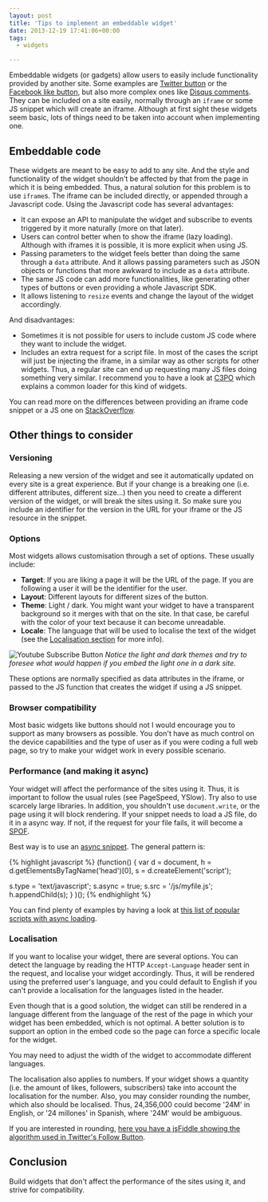 ```yaml
---
layout: post
title: 'Tips to implement an embeddable widget'
date: 2013-12-19 17:41:06+00:00
tags:
  - widgets

---
```


Embeddable widgets (or gadgets) allow users to easily include
functionality provided by another site. Some examples are [Twitter
button](https://about.twitter.com/resources/buttons) or the
[Facebook like button](https://developers.facebook.com/docs/plugins/like-button/),
but also more complex ones
like [Disqus comments](http://disqus.com/websites/). They can be included on a site easily,
normally through an `iframe` or some JS snippet which will create an
iframe. Although at first sight these widgets seem basic, lots of things
need to be taken into account when implementing one.

## Embeddable code

These widgets are meant to be easy to add to any site. And the style and functionality of the widget shouldn't be affected by that from the page in which it is being embedded. Thus, a natural solution for this problem is to use `iframe`s. The iframe can be included directly, or appended through a Javascript code. Using the Javascript code has several advantages:

-   It can expose an API to manipulate the widget and subscribe to
    events triggered by it more naturally (more on that later).
-   Users can control better when to show the iframe (lazy loading).
    Although with iframes it is possible, it is more explicit when using
    JS.
-   Passing parameters to the widget feels better than doing the same
    through a `data` attribute. And it allows passing parameters such as
    JSON objects or functions that more awkward to include as a `data`
    attribute.
-   The same JS code can add more functionalities, like generating other
    types of buttons or even providing a whole Javascript SDK.
-   It allows listening to `resize` events and change the layout of the
    widget accordingly.

And disadvantages:

-   Sometimes it is not possible for users to include custom JS code
    where they want to include the widget.
-   Includes an extra request for a script file. In most of the cases
    the script will just be injecting the iframe, in a similar way as
    other scripts for other widgets. Thus, a regular site can end up
    requesting many JS files doing something very similar. I recommend
    you to have a look at [C3PO](http://www.phpied.com/c3po-common-3rd-party-objects/)
    which explains a common loader for this kind of widgets.

You can read more on the differences between providing an iframe code
snippet or a JS one on [StackOverflow](http://stackoverflow.com/questions/5359815/widget-design-what-is-better-iframes-or-javascript).

## Other things to consider

### Versioning

Releasing a new version of the widget and see it automatically updated
on every site is a great experience. But if your change is a breaking
one (i.e. different attributes, different size...) then you need to
create a different version of the widget, or will break the sites using
it. So make sure you include an identifier for the version in the URL
for your iframe or the JS resource in the snippet.

### Options

Most widgets allows customisation through a set of options. These
usually include:

-   **Target**: If you are liking a page it will be the URL of the page.
    If you are following a user it will be the identifier for the user.
-   **Layout**: Different layouts for different sizes of the button.
-   **Theme**: Light / dark. You might want your widget to have a
    transparent background so it merges with that on the site. In that
    case, be careful with the color of your text because it can become
    unreadable.
-   **Locale**: The language that will be used to localise the text of
    the widget (see the [Localisation section](#localisation) for more info).

![Youtube Subscribe Button](http://jmperezperez.com/assets/images/posts/youtube-subscribe-button.png)
_Notice the light and dark themes and try to foresee what would happen if
you embed the light one in a dark site._

These options are normally specified as data attributes in the iframe, or passed to the JS function that creates the widget if using a JS snippet.

### Browser compatibility

Most basic widgets like buttons should not I would encourage you to support as many browsers as possible. You don't have as much control on the device capabilities and the type of user as if you were coding a full web page, so try to make your widget work in every possible scenario.

### Performance (and making it async)

Your widget will affect the performance of the sites using it. Thus, it
is important to follow the usual rules (see PageSpeed, YSlow). Try also
to use scarcely large libraries. In addition, you shouldn't use
`document.write`, or the page using it will block rendering. If your
snippet needs to load a JS file, do it in a async way. If not, if the
request for your file fails, it will become a [SPOF](http://www.stevesouders.com/blog/2011/10/13/frontend-spof-survery/).

Best way is to use an [async snippet](http://calendar.perfplanet.com/2013/browser-wishlist-2013/#async3pc). The general pattern is:

{% highlight javascript %}
(function() {
  var d = document,
      h = d.getElementsByTagName('head')[0],
      s = d.createElement('script');

  s.type = 'text/javascript';
  s.async = true;
  s.src = '/js/myfile.js';
  h.appendChild(s);
} )();
{% endhighlight %}

You can find plenty of examples by having a look at [this list of
popular scripts with async loading](https://developers.google.com/speed/docs/insights/UseAsync).

### <a name="localisation"></a>Localisation

If you want to localise your widget, there are several options. You can detect the language by reading the HTTP `Accept-Language` header sent in the request, and localise your widget accordingly. Thus, it will be rendered using the preferred user's language, and you could default to English if you can't provide a localisation for the languages listed in the header.

Even though that is a good solution, the widget can still be rendered in a language different from the language of the rest of the page in which your widget has been embedded, which is not optimal. A better solution is to support an option in the embed code so the page can force a specific locale for the widget.

You may need to adjust the width of the widget to accommodate different languages.

The localisation also applies to numbers. If your widget shows a quantity (i.e. the amount of likes, followers, subscribers) take into account the localisation for the number. Also, you may consider rounding the number, which also should be localised. Thus, 24,356,000 could become '24M' in English, or '24 millones' in Spanish, where '24M' would be ambiguous.

If you are interested in rounding, [here you have a jsFiddle showing the algorithm used in Twitter's Follow Button](http://jsfiddle.net/sUVFC/).

Conclusion
----------

Build widgets that don't affect the performance of the sites using it,
and strive for compatibility.
